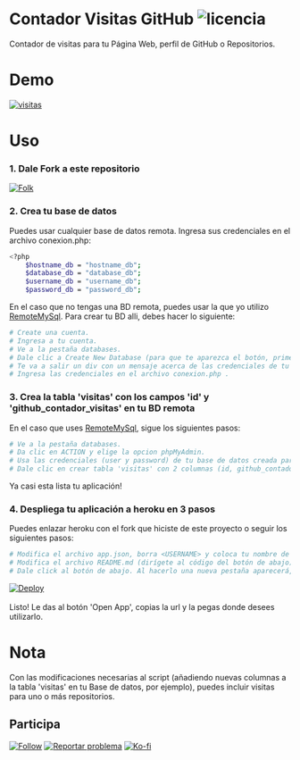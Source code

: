 # Contador Visitas GitHub <img src="https://img.shields.io/badge/LICENCIA-GPL-critical?style=for-the-badge&logo=github&logoColor=white" alt="licencia" />
Contador de visitas para tu Página Web, perfil de GitHub o Repositorios. 

# Demo

<a href="https://github.com/KeyCuevasMelgarejo/KeyCuevasMelgarejo">
    <img alt="visitas" title="Visitas Perfil GitHub" src="https://github-contador-visitas.herokuapp.com/"/></a>

# Uso
### 1. Dale Fork a este repositorio
<a href="https://github.com/KeyCuevasMelgarejo/CONTADOR-VISITAS-GITHUB_/fork">
    <img alt="Folk" title="Fork Button" src="https://shields.io/badge/-DAR%20FORK-red.svg?&style=for-the-badge&logo=github&logoColor=white"/></a>

### 2. Crea tu base de datos
Puedes usar cualquier base de datos remota. Ingresa sus credenciales en el archivo conexion.php:
```bash
<?php
    $hostname_db = "hostname_db";
    $database_db = "database_db";
    $username_db = "username_db";
    $password_db = "password_db";
```
En el caso que no tengas una BD remota, puedes usar la que yo utilizo [RemoteMySql](https://remotemysql.com). Para crear tu BD alli, debes hacer lo siguiente:
```bash
# Create una cuenta.
# Ingresa a tu cuenta.
# Ve a la pestaña databases.
# Dale clic a Create New Database (para que te aparezca el botón, primero debes contestar una pequeña encuesta).
# Te va a salir un div con un mensaje acerca de las credenciales de tu BD creada, ANÓTALA porque después desaparece.
# Ingresa las credenciales en el archivo conexion.php .
```

### 3. Crea la tabla 'visitas' con los campos 'id' y 'github_contador_visitas' en tu BD remota
En el caso que uses [RemoteMySql](https://remotemysql.com), sigue los siguientes pasos:
```bash
# Ve a la pestaña databases.
# Da clic en ACTION y elige la opcion phpMyAdmin.
# Usa las credenciales (user y password) de tu base de datos creada para ingresar a phpMyAdmin.
# Dale clic en crear tabla 'visitas' con 2 columnas (id, github_contador_visitas).
```
Ya casi esta lista tu aplicación!

### 4. Despliega tu aplicación a heroku en 3 pasos
Puedes enlazar heroku con el fork que hiciste de este proyecto o seguir los siguientes pasos:
```bash
# Modifica el archivo app.json, borra <USERNAME> y coloca tu nombre de usuario de github.
# Modifica el archivo README.md (dirígete al código del botón de abajo), borra <USERNAME> y coloca tu nombre de usuario de github.
# Dale click al botón de abajo. Al hacerlo una nueva pestaña aparecerá, dale clic al botón 'Deploy App'.
```
<a href="https://heroku.com/deploy?template=https://github.com/<USERNAME>/CONTADOR-VISITAS-GITHUB_/tree/master">
  <img src="https://www.herokucdn.com/deploy/button.svg" alt="Deploy">
</a>
<br />
<br />
Listo! Le das al botón 'Open App', copias la url y la pegas donde desees utilizarlo.

# Nota
Con las modificaciones necesarias al script (añadiendo nuevas columnas a la tabla 'visitas' en tu Base de datos, por ejemplo), puedes incluir visitas para uno o más repositorios.

## Participa
<p align="left">
  <a href="https://github.com/KeyCuevasMelgarejo/CONTADOR-VISITAS-GITHUB_/subscription">
    <img alt="Follow" title="Dale Me Gusta" src="https://shields.io/badge/-LIKE%20THIS%20REPO-informational.svg?&style=for-the-badge&logo=github&logoColor=white"/></a>
  <a href="https://github.com/KeyCuevasMelgarejo/CONTADOR-VISITAS-GITHUB_/issues/new">
    <img alt="Reportar problema" title="Ayudemos a mejorar" src="https://shields.io/badge/-REPORTA%20UN%20PROBLEMA-yellow.svg?&style=for-the-badge&logo=github&logoColor=white"/></a>
  <a href="https://ko-fi.com/keycuevasmelgarejo"><img alt="Ko-fi" title="Contribuye" src="https://shields.io/badge/-BUY%20ME%20A%20COFFEE-CC2735.svg?&style=for-the-badge&logo=ko-fi&logoColor=white"></a>
</p>
